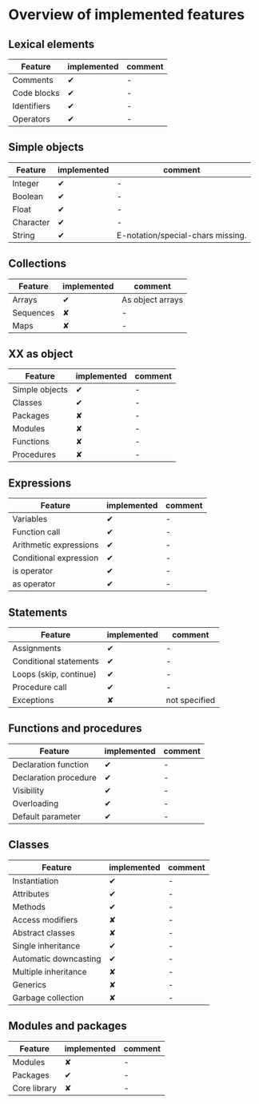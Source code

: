 # Overview of implemented features

## Lexical elements
 Feature                   | implemented | comment
 -------                   | ----------- | -------
 Comments                  | ✔           | -
 Code blocks               | ✔           | -
 Identifiers               | ✔           | -
 Operators                 | ✔           | -

## Simple objects
 Feature                   | implemented | comment
 -------                   | ----------- | -------
 Integer                   | ✔           | -
 Boolean                   | ✔           | -
 Float                     | ✔           | -
 Character                 | ✔           | -
 String                    | ✔           | E-notation/special-chars missing.

## Collections
 Feature                   | implemented | comment
 -------                   | ----------- | -------
 Arrays                    | ✔           | As object arrays
 Sequences                 | ✘           | -
 Maps                      | ✘           | -

## XX as object
 Feature                   | implemented | comment
 -------                   | ----------- | -------
 Simple objects            | ✔           | -
 Classes                   | ✔           | -
 Packages                  | ✘           | -
 Modules                   | ✘           | -
 Functions                 | ✘           | -
 Procedures                | ✘           | -

## Expressions
 Feature                   | implemented | comment
 -------                   | ----------- | -------
 Variables                 | ✔           | -
 Function call             | ✔           | -
 Arithmetic expressions    | ✔           | -
 Conditional expression    | ✔           | -
 is operator               | ✔           | -
 as operator               | ✔           | -

## Statements
 Feature                   | implemented | comment
 -------                   | ----------- | -------
 Assignments               | ✔           | -
 Conditional statements    | ✔           | -
 Loops (skip, continue)    | ✔           | -
 Procedure call            | ✔           | -
 Exceptions                | ✘           | not specified

## Functions and procedures
 Feature                   | implemented | comment
 -------                   | ----------- | -------
 Declaration function      | ✔           | -
 Declaration procedure     | ✔           | -
 Visibility                | ✔           | -
 Overloading               | ✔           | -
 Default parameter         | ✔           | -

## Classes
 Feature                   | implemented | comment
 -------                   | ----------- | -------
 Instantiation             | ✔           | -
 Attributes                | ✔           | -
 Methods                   | ✔           | -
 Access modifiers          | ✘           | -
 Abstract classes          | ✘           | -
 Single inheritance        | ✔           | -
 Automatic downcasting     | ✔           | -
 Multiple inheritance      | ✘           | -
 Generics                  | ✘           | -
 Garbage collection        | ✘           | -

## Modules and packages
 Feature                   | implemented | comment
 -------                   | ----------- | -------
 Modules                   | ✘           | -
 Packages                  | ✔           | -
 Core library              | ✘           | -
